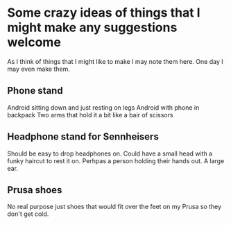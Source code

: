 Some crazy ideas of things that I might make any suggestions welcome
====================================================================

As I think of things that I might like to make I may note them here. One day I may even make them.

Phone stand
-----------
  Android sitting down and just resting on legs
  Android with phone in backpack
  Two arms that hold it a bit like a bair of scissors

Headphone stand for Sennheisers
-------------------------------
  Should be easy to drop headphones on.
  Could have a small head with a funky haircut to rest it on.
  Perhpas a person holding their hands out.
  A large ear.

Prusa shoes
-----------
  No real purpose just shoes that would fit over the feet on my Prusa so they don't get cold.
